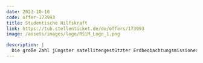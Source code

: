 ```yaml
---
date: 2023-10-10
code: offer-173993
title: Studentische Hilfskraft
link: https://tub.stellenticket.de/de/offers/173993
image: /assets/images/logo/RSiM_Logo_1.png

description: |
  Die große Zahl jüngster satellitengestützter Erdbeobachtungsmissionen hat zu einem erheblichen Anwachsen der Datenmengen in Fernerkennungs-Bildarchiven geführt, in denen multimodale Fernerkennungsbilder aus verschiedenen Quellen gespeichert sind. Die ausgewählten BewerberInnen werden innovative Forschung unterstützend durchführen, indem sie die bereits laufenden Forschungsarbeiten im Rahmen von Cross-Modal-Retrieval für die Erdbeobachtung (Earth Observation - EO) vertiefen und ergänzen.
---
```

